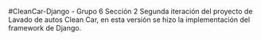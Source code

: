 #CleanCar-Django - Grupo 6 Sección 2
Segunda iteración del proyecto de Lavado de autos Clean Car, en esta versión se hizo la implementación del framework de Django.
